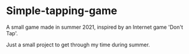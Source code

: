# Simple-tapping-game
A small game made in summer 2021, inspired by an Internet game 'Don't Tap'.

Just a small project to get through my time during summer.
